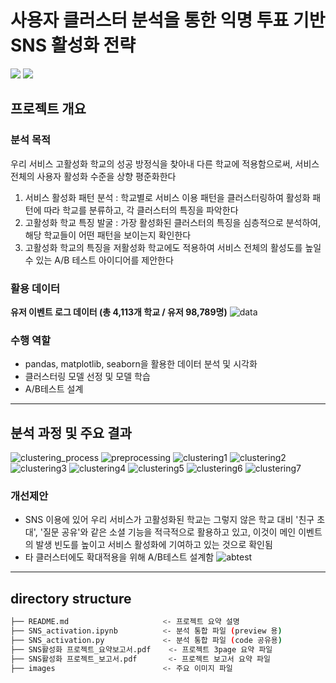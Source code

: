 # 사용자 클러스터 분석을 통한 익명 투표 기반 SNS 활성화 전략
<img src="https://img.shields.io/badge/Python-3776AB?style=for-the-badge&logo=Python&logoColor=white"> <img src="https://img.shields.io/badge/MySQL-4479A1?style=for-the-badge&logo=MySQL&logoColor=white">


## 프로젝트 개요
### 분석 목적
우리 서비스 고활성화 학교의 성공 방정식을 찾아내 다른 학교에 적용함으로써, 서비스 전체의 사용자 활성화 수준을 상향 평준화한다
1) 서비스 활성화 패턴 분석 : 학교별로 서비스 이용 패턴을 클러스터링하여 활성화 패턴에 따라 학교를 분류하고, 각 클러스터의 특징을 파악한다
2) 고활성화 학교 특징 발굴 : 가장 활성화된 클러스터의 특징을 심층적으로 분석하여, 해당 학교들이 어떤 패턴을 보이는지 확인한다
3) 고활성화 학교의 특징을 저활성화 학교에도 적용하여 서비스 전체의 활성도를 높일 수 있는 A/B 테스트 아이디어를 제안한다

### 활용 데이터
**유저 이벤트 로그 데이터 (총 4,113개 학교 / 유저 98,789명)**
![data](https://github.com/Myungbin-Choi/SNS_activation_project/blob/main/images/data.png)

### 수행 역할
- pandas, matplotlib, seaborn을 활용한 데이터 분석 및 시각화
- 클러스터링 모델 선정 및 모델 학습
- A/B테스트 설계
---

## 분석 과정 및 주요 결과
![clustering_process](https://github.com/Myungbin-Choi/SNS_activation_project/blob/main/images/clustering_process.png)
![preprocessing](https://github.com/Myungbin-Choi/SNS_activation_project/blob/main/images/preprocessing.png)
![clustering1](https://github.com/Myungbin-Choi/SNS_activation_project/blob/main/images/clustering1.png)
![clustering2](https://github.com/Myungbin-Choi/SNS_activation_project/blob/main/images/clustering2.png)
![clustering3](https://github.com/Myungbin-Choi/SNS_activation_project/blob/main/images/clustering3.png)
![clustering4](https://github.com/Myungbin-Choi/SNS_activation_project/blob/main/images/clustering4.png)
![clustering5](https://github.com/Myungbin-Choi/SNS_activation_project/blob/main/images/clustering5.png)
![clustering6](https://github.com/Myungbin-Choi/SNS_activation_project/blob/main/images/clustering6.png)
![clustering7](https://github.com/Myungbin-Choi/SNS_activation_project/blob/main/images/clustering7.png)

   
### 개선제안
- SNS 이용에 있어 우리 서비스가 고활성화된 학교는 그렇지 않은 학교 대비 '친구 초대', '질문 공유'와 같은 소셜 기능을 적극적으로 활용하고 있고, 이것이 메인 이벤트의 발생 빈도를 높이고 서비스 활성화에 기여하고 있는 것으로 확인됨
- 타 클러스터에도 확대적용을 위해 A/B테스트 설계함
![abtest](https://github.com/Myungbin-Choi/SNS_activation_project/blob/main/images/abtest.png)
---

## directory structure
```bash
├── README.md                     <- 프로젝트 요약 설명
├── SNS_activation.ipynb          <- 분석 통합 파일 (preview 용)
├── SNS_activation.py             <- 분석 통합 파일 (code 공유용)
├── SNS활성화 프로젝트_요약보고서.pdf    <- 프로젝트 3page 요약 파일
├── SNS활성화 프로젝트_보고서.pdf       <- 프로젝트 보고서 요약 파일
├── images                        <- 주요 이미지 파일        
```

